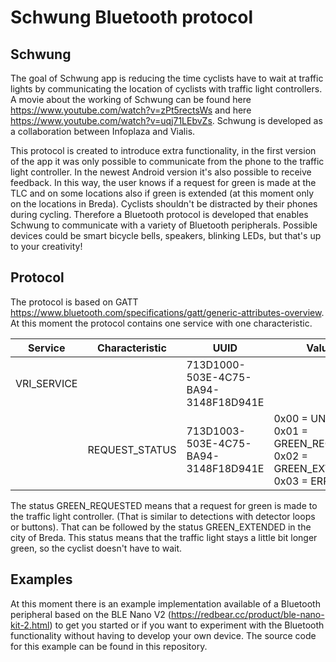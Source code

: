 # Schwung Bluetooth protocol

## Schwung
The goal of Schwung app is reducing the time cyclists have to wait at traffic lights by communicating the location of cyclists with traffic light controllers. A movie about the working of Schwung can be found here https://www.youtube.com/watch?v=zPt5rectsWs and here https://www.youtube.com/watch?v=uqj71LEbvZs. Schwung is developed as a collaboration between Infoplaza and Vialis.

This protocol is created to introduce extra functionality, in the first version of the app it was only possible to communicate from the phone to the traffic light controller. In the newest Android version it's also possible to receive feedback. In this way, the user knows if a request for green is made at the TLC and on some locations also if green is extended (at this moment only on the locations in Breda). Cyclists shouldn't be distracted by their phones during cycling. Therefore a Bluetooth protocol is developed that enables Schwung to communicate with a variety of Bluetooth peripherals. Possible devices could be smart bicycle bells, speakers, blinking LEDs, but that's up to your creativity! 

## Protocol

The protocol is based on GATT https://www.bluetooth.com/specifications/gatt/generic-attributes-overview. At this moment the protocol contains one service with one characteristic. 

|Service | Characteristic | UUID | Values
|------------ | -------- | ------------- | --------------
|VRI_SERVICE|  | 713D1000-503E-4C75-BA94-3148F18D941E | | 
| | REQUEST_STATUS |  713D1003-503E-4C75-BA94-3148F18D941E | 0x00 = UNKNOWN <br> 0x01 = GREEN_REQUESTED <br> 0x02 = GREEN_EXTENDED <br> 0x03 = ERROR

The status GREEN_REQUESTED means that a request for green is made to the traffic light controller. (That is similar to detections with detector loops or buttons). That can be followed by the status GREEN_EXTENDED in the city of Breda. This status means that the traffic light stays a little bit longer green, so the cyclist doesn't have to wait.


## Examples

At this moment there is an example implementation available of a Bluetooth peripheral based on the BLE Nano V2 (https://redbear.cc/product/ble-nano-kit-2.html) to get you started or if you want to experiment with the Bluetooth functionality without having to develop your own device. The source code for this example can be found in this repository.
